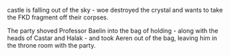 castle is falling out of the sky - woe destroyed the crystal and wants to take the FKD fragment off their corpses.

The party shoved Professor Baelin into the bag of holding - along with the heads of Castar and Halak - and took Aeren out of the bag, leaving him in the throne room with the party.